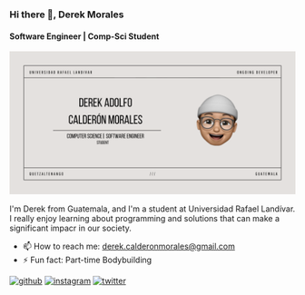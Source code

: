 ### Hi there 👋, Derek Morales
#### Software Engineer | Comp-Sci Student
![Software Engineer | Comp-Sci Student](https://github.com/derekCmorales/derekCmorales/blob/main/BANNER-GITHUB.png)

I'm Derek from Guatemala, and I'm a student at Universidad Rafael Landívar. I really enjoy learning about programming and solutions that can make a significant impacr in our society.

- 📫 How to reach me: derek.calderonmorales@gmail.com 
- ⚡ Fun fact: Part-time Bodybuilding 


[<img src='https://cdn.jsdelivr.net/npm/simple-icons@3.0.1/icons/github.svg' alt='github' height='40'>](https://github.com/derekCmorales)  [<img src='https://cdn.jsdelivr.net/npm/simple-icons@3.0.1/icons/instagram.svg' alt='instagram' height='40'>](https://www.instagram.com/derekmoraales/)  [<img src='https://cdn.jsdelivr.net/npm/simple-icons@3.0.1/icons/twitter.svg' alt='twitter' height='40'>](https://twitter.com/mrmoraales)  

